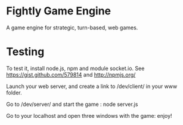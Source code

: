 Fightly Game Engine
===================

A game engine for strategic, turn-based, web games.

Testing
=======

To test it, install node.js, npm and module socket.io. See https://gist.github.com/579814 and http://npmjs.org/

Launch your web server, and create a link to /dev/client/ in your www folder.

Go to /dev/server/ and start the game : node server.js

Go to your localhost and open three windows with the game: enjoy!
